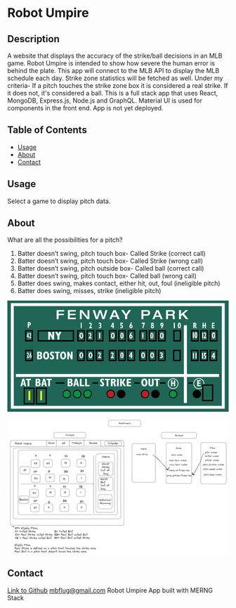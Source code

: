 # Robot Umpire

## Description

A website that displays the accuracy of the strike/ball decisions in an MLB game.
Robot Umpire is intended to show how severe the human error is behind the plate.
This app will connect to the MLB API to display the MLB schedule each day. 
Strike zone statistics will be fetched as well. 
Under my criteria- If a pitch touches the strike zone box it is considered a real strike. If it does not, it's considered a ball.
This is a full stack app that uses React, MongoDB, Express.js, Node.js and GraphQL.
Material UI is used for components in the front end. App is not yet deployed.

## Table of Contents

- [Usage](#usage)
- [About](#about)
- [Contact](#contact)

## Usage
Select a game to display pitch data.

## About
What are all the possibilities for a pitch?

1. Batter doesn’t swing, pitch touch box- Called Strike (correct call)
2. Batter doesn’t swing, pitch touch box- Called Strike (wrong call)
3. Batter doesn’t swing, pitch outside box- Called ball (correct call)
4. Batter doesn’t swing, pitch touch box- Called ball (wrong call)
5. Batter does swing, makes contact, either hit, out, foul (ineligible pitch)
6. Batter does swing, misses, strike (ineligible pitch)

![alt text](./client/src/assets/green-monster.gif)

![alt text](./client/src/assets/excalidraw.jpg)

## Contact
[Link to Github](https://github.com/mattflug)
mbflug@gmail.com
Robot Umpire App built with MERNG Stack

